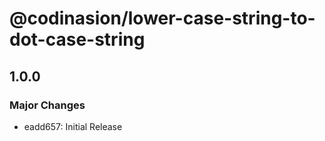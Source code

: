 # @codinasion/lower-case-string-to-dot-case-string

## 1.0.0

### Major Changes

- eadd657: Initial Release
